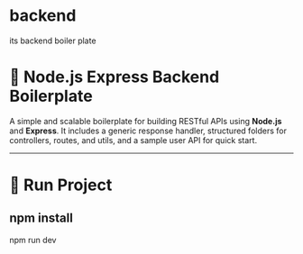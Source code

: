 # backend
its backend boiler plate

# 🚀 Node.js Express Backend Boilerplate

A simple and scalable boilerplate for building RESTful APIs using **Node.js** and **Express**. It includes a generic response handler, structured folders for controllers, routes, and utils, and a sample user API for quick start.

---

# 🚀 Run Project
npm install
---
npm run dev
